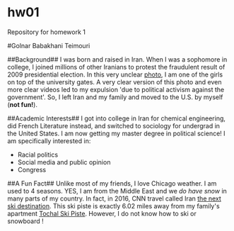 # hw01
Repository for homework 1

#Golnar Babakhani Teimouri

##Background##
I was born and raised in Iran. When I was a sophomore in college, I joined millions of other Iranians to  protest the fraudulent result of 2009 presidential election. In this very unclear [photo](photo.jpg), I am one of the girls on top of the university gates. A very clear version of this photo and even more clear videos led to my expulsion 'due to political activism against the government'. So, I left Iran and my family and moved to the U.S. by myself (**not fun!**). 

##Academic Interests##
I got into college in Iran for chemical engineering, did French Literature instead, and switched to sociology for undergrad in the United States. I am now getting my master degree in political science! I am specifically interested in:

* Racial politics
* Social media and public opinion
* Congress



##A Fun Fact##
Unlike most of my friends, I love Chicago weather. I am used to 4 seasons. YES, I am from the Middle East and we *do have snow* in many parts of my country. In fact, in 2016, CNN travel called Iran [the next ski destination](https://www.cnn.com/travel/article/iran-ski-dizin-damavand-silk-road/index.html). This ski piste is exactly 6.02 miles away from my family's apartment
[Tochal Ski Piste](http://www.damawand.de/Ski/Tochal.html). However, I do not know how to ski or snowboard !












